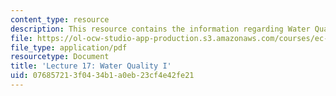 ```yaml
---
content_type: resource
description: This resource contains the information regarding Water Quality I.
file: https://ol-ocw-studio-app-production.s3.amazonaws.com/courses/ec-701j-d-lab-i-development-fall-2009/076857213f0434b1a0eb23cf4e42fe21_MITEC_701JF09_lec17_nb.pdf
file_type: application/pdf
resourcetype: Document
title: 'Lecture 17: Water Quality I'
uid: 07685721-3f04-34b1-a0eb-23cf4e42fe21
---
```

